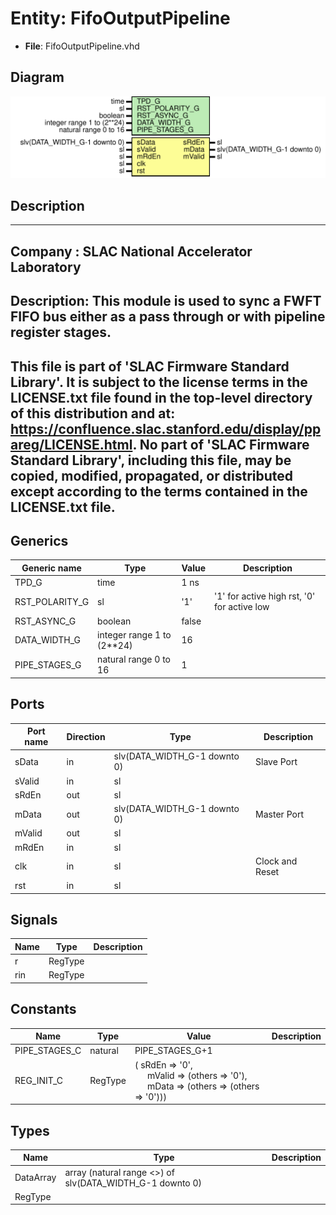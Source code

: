 # Entity: FifoOutputPipeline

- **File**: FifoOutputPipeline.vhd
## Diagram

![Diagram](FifoOutputPipeline.svg "Diagram")
## Description

-----------------------------------------------------------------------------
 Company    : SLAC National Accelerator Laboratory
-----------------------------------------------------------------------------
 Description:   This module is used to sync a FWFT FIFO bus
                either as a pass through or with pipeline register stages.
-----------------------------------------------------------------------------
 This file is part of 'SLAC Firmware Standard Library'.
 It is subject to the license terms in the LICENSE.txt file found in the
 top-level directory of this distribution and at:
    https://confluence.slac.stanford.edu/display/ppareg/LICENSE.html.
 No part of 'SLAC Firmware Standard Library', including this file,
 may be copied, modified, propagated, or distributed except according to
 the terms contained in the LICENSE.txt file.
-----------------------------------------------------------------------------
## Generics

| Generic name   | Type                       | Value | Description                                  |
| -------------- | -------------------------- | ----- | -------------------------------------------- |
| TPD_G          | time                       | 1 ns  |                                              |
| RST_POLARITY_G | sl                         | '1'   |  '1' for active high rst, '0' for active low |
| RST_ASYNC_G    | boolean                    | false |                                              |
| DATA_WIDTH_G   | integer range 1 to (2**24) | 16    |                                              |
| PIPE_STAGES_G  | natural range 0 to 16      | 1     |                                              |
## Ports

| Port name | Direction | Type                         | Description     |
| --------- | --------- | ---------------------------- | --------------- |
| sData     | in        | slv(DATA_WIDTH_G-1 downto 0) | Slave Port      |
| sValid    | in        | sl                           |                 |
| sRdEn     | out       | sl                           |                 |
| mData     | out       | slv(DATA_WIDTH_G-1 downto 0) | Master Port     |
| mValid    | out       | sl                           |                 |
| mRdEn     | in        | sl                           |                 |
| clk       | in        | sl                           | Clock and Reset |
| rst       | in        | sl                           |                 |
## Signals

| Name | Type    | Description |
| ---- | ------- | ----------- |
| r    | RegType |             |
| rin  | RegType |             |
## Constants

| Name          | Type    | Value                                                                                                                                                                         | Description |
| ------------- | ------- | ----------------------------------------------------------------------------------------------------------------------------------------------------------------------------- | ----------- |
| PIPE_STAGES_C | natural |  PIPE_STAGES_G+1                                                                                                                                                              |             |
| REG_INIT_C    | RegType |  (       sRdEn  => '0',<br><span style="padding-left:20px">       mValid => (others => '0'),<br><span style="padding-left:20px">       mData  => (others => (others => '0'))) |             |
## Types

| Name      | Type                                                      | Description |
| --------- | --------------------------------------------------------- | ----------- |
| DataArray | array (natural range <>) of slv(DATA_WIDTH_G-1 downto 0)  |             |
| RegType   |                                                           |             |
